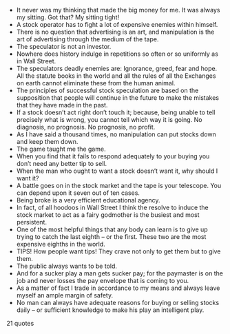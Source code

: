  - It never was my thinking that made the big money for me. It was always my sitting. Got that? My sitting tight!
 - A stock operator has to fight a lot of expensive enemies within himself.
 - There is no question that advertising is an art, and manipulation is the art of advertising through the medium of the tape.
 - The speculator is not an investor.
 - Nowhere does history indulge in repetitions so often or so uniformly as in Wall Street.
 - The speculators deadly enemies are: Ignorance, greed, fear and hope. All the statute books in the world and all the rules of all the Exchanges on earth cannot eliminate these from the human animal.
 - The principles of successful stock speculation are based on the supposition that people will continue in the future to make the mistakes that they have made in the past.
 - If a stock doesn’t act right don’t touch it; because, being unable to tell precisely what is wrong, you cannot tell which way it is going. No diagnosis, no prognosis. No prognosis, no profit.
 - As I have said a thousand times, no manipulation can put stocks down and keep them down.
 - The game taught me the game.
 - When you find that it fails to respond adequately to your buying you don’t need any better tip to sell.
 - When the man who ought to want a stock doesn’t want it, why should I want it?
 - A battle goes on in the stock market and the tape is your telescope. You can depend upon it seven out of ten cases.
 - Being broke is a very efficient educational agency.
 - In fact, of all hoodoos in Wall Street I think the resolve to induce the stock market to act as a fairy godmother is the busiest and most persistent.
 - One of the most helpful things that any body can learn is to give up trying to catch the last eighth – or the first. These two are the most expensive eighths in the world.
 - TIPS! How people want tips! They crave not only to get them but to give them.
 - The public always wants to be told.
 - And for a sucker play a man gets sucker pay; for the paymaster is on the job and never losses the pay envelope that is coming to you.
 - As a matter of fact I trade in accordance to my means and always leave myself an ample margin of safety.
 - No man can always have adequate reasons for buying or selling stocks daily – or sufficient knowledge to make his play an intelligent play.

21 quotes